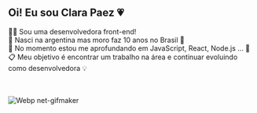 ## Oi! Eu sou Clara Paez 💗

<div> 
  🙇‍♀️ Sou uma desenvolvedora front-end!<br>
  🦋 Nasci na argentina mas moro faz 10 anos no Brasil 💟<br>
  🌱 No momento estou me aprofundando em JavaScript, React, Node.js ... 📖<br>
  📋 Meu objetivo é encontrar um trabalho na área e continuar evoluindo como desenvolvedora 💡<br>
  <br>
  <br>
</div>

![Webp net-gifmaker](https://user-images.githubusercontent.com/85204155/138200583-f0885115-2b4b-4356-9dbc-0d07b059de97.gif)

